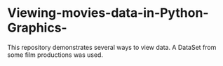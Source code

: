 # Viewing-movies-data-in-Python-Graphics-
This repository demonstrates several ways to view data. A DataSet from some film productions was used.
